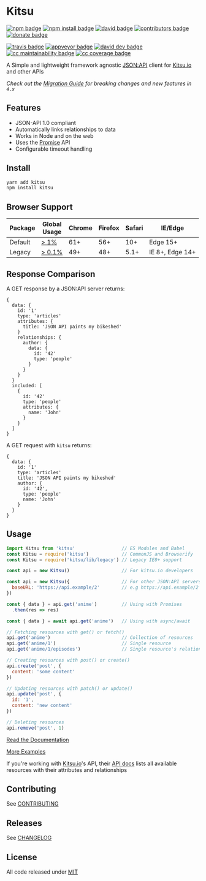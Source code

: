 # Kitsu

[![npm badge]][npm]
[![npm install badge]][npm]
[![david badge]][david]
[![contributors badge]][contributors]
[![donate badge]][donate]

[![travis badge]][travis]
[![appveyor badge]][appveyor]
[![david dev badge]][david dev]
[![cc maintainability badge]][cc maintainability]
[![cc coverage badge]][cc coverage]

A Simple and lightweight framework agnostic [JSON:API] client for [Kitsu.io] and other APIs

*Check out the [Migration Guide] for breaking changes and new features in `4.x`*

## Features

- JSON-API 1.0 compliant
- Automatically links relationships to data
- Works in Node and on the web
- Uses the [Promise] API
- Configurable timeout handling

## Install

```bash
yarn add kitsu
npm install kitsu
```

## Browser Support

| Package | Global<br> Usage | Chrome | Firefox | Safari | IE/Edge
| ------- | --------------- | ------ | ------- | ------ | -------
| Default | [> 1%]          | 61+    | 56+     | 10+    | Edge 15+
| Legacy  | [> 0.1%]        | 49+    | 48+     | 5.1+   | IE 8+, Edge 14+

[> 1%]:http://browserl.ist/?q=%3E1%25%2C+not+ie+%3C%3D+11%2C+not+ie_mob+%3C%3D+11
[> 0.1%]:http://browserl.ist/?q=%3E0.1%25

## Response Comparison

A GET response by a JSON:API server returns:

```json5
{
  data: {
    id: '1'
    type: 'articles'
    attributes: {
      title: 'JSON API paints my bikeshed'
    }
    relationships: {
      author: {
        data: {
          id: '42'
          type: 'people'
        }
      }
    }
  }
  included: [
    {
      id: '42'
      type: 'people'
      attributes: {
        name: 'John'
      }
    }
  ]
}
```

A GET request with `kitsu` returns:
```json5
{
  data: {
    id: '1'
    type: 'articles'
    title: 'JSON API paints my bikeshed'
    author: {
      id: '42',
      type: 'people'
      name: 'John'
    }
  }
}
```

## Usage

```javascript
import Kitsu from 'kitsu'                 // ES Modules and Babel
const Kitsu = require('kitsu')            // CommonJS and Browserify
const Kitsu = require('kitsu/lib/legacy') // Legacy IE8+ support

const api = new Kitsu()                   // For kitsu.io developers

const api = new Kitsu({                   // For other JSON:API servers
  baseURL: 'https://api.example/2'        // e.g https://api.example/2
})

const { data } = api.get('anime')         // Using with Promises
  .then(res => res)

const { data } = await api.get('anime')   // Using with async/await

// Fetching resources with get() or fetch()
api.get('anime')                          // Collection of resources
api.get('anime/1')                        // Single resource
api.get('anime/1/episodes')               // Single resource's relationship

// Creating resources with post() or create()
api.create('post', {
  content: 'some content'
})

// Updating resources with patch() or update()
api.update('post', {
  id: '1',
  content: 'new content'
})

// Deleting resources
api.remove('post', 1)
```

[Read the Documentation]

[More Examples]

If you're working with [Kitsu.io]'s API, their [API docs][Kitsu.io API Docs] lists all available resources with their attributes and relationships

## Contributing

See [CONTRIBUTING]

## Releases

See [CHANGELOG]

## License

All code released under [MIT]

[Kitsu.io]:https://kitsu.io
[JSON:API]:http://jsonapi.org
[Promise]:https://developer.mozilla.org/en-US/docs/Web/JavaScript/Guide/Using_promises
[More Examples]:https://github.com/wopian/kitsu/tree/master/example
[Read the Documentation]:https://github.com/wopian/kitsu/blob/v4.0.1/DOCS.md
[Kitsu.io API Docs]:https://kitsu.docs.apiary.io

[Migration Guide]:https://github.com/wopian/kitsu/blob/master/MIGRATING.md
[CHANGELOG]:https://github.com/wopian/kitsu-inactivity-pruner/blob/master/CHANGELOG.md
[CONTRIBUTING]:https://github.com/wopian/kitsu-inactivity-pruner/blob/master/CONTRIBUTING.md
[MIT]:https://github.com/wopian/kitsu/blob/master/LICENSE.md

[npm]:https://www.npmjs.com/package/kitsu
[npm badge]:https://img.shields.io/npm/v/kitsu.svg?style=flat-square
[npm install badge]:https://img.shields.io/npm/dt/kitsu.svg?style=flat-square

[travis]:https://travis-ci.org/wopian/kitsu
[travis badge]:https://img.shields.io/travis/wopian/kitsu/master.svg?style=flat-square&label=linux%20%26%20macOS

[appveyor]:https://ci.appveyor.com/project/wopian/kitsu
[appveyor badge]:https://img.shields.io/appveyor/ci/wopian/kitsu/master.svg?style=flat-square&label=windows

[cc coverage]:https://codeclimate.com/github/wopian/kitsu/code
[cc coverage badge]:https://img.shields.io/codeclimate/c/wopian/kitsu.svg?style=flat-square
[cc maintainability]:https://codeclimate.com/github/wopian/kitsu
[cc maintainability badge]:https://img.shields.io/codeclimate/maintainability/wopian/kitsu.svg?style=flat-square

[david]:https://david-dm.org/wopian/kitsu
[david badge]:https://img.shields.io/david/wopian/kitsu.svg?style=flat-square
[david dev]:https://david-dm.org/wopian/kitsu?type=dev
[david dev badge]:https://img.shields.io/david/dev/wopian/kitsu.svg?style=flat-square

[contributors]:https://github.com/wopian/kitsu/graphs/contributors
[contributors badge]:https://img.shields.io/github/contributors/wopian/kitsu.svg?style=flat-square

[donate]:https://www.patreon.com/wopian
[donate badge]:https://img.shields.io/badge/patreon-donate-ff69b4.svg?style=flat-square
